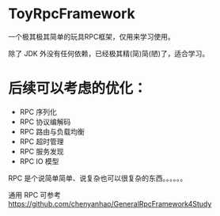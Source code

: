 # ToyRpcFramework
一个极其极其简单的玩具RPC框架，仅用来学习使用。

除了 JDK 外没有任何依赖，已经极其精(简)简(陋)了，适合学习。

# 后续可以考虑的优化：

- RPC 序列化
- RPC 协议编解码
- RPC 路由与负载均衡
- RPC 超时管理
- RPC 服务发现
- RPC IO 模型



RPC 是个说简单简单、说复杂也可以很复杂的东西。。。。。。



通用 RPC 可参考 https://github.com/chenyanhao/GeneralRpcFramework4Study

